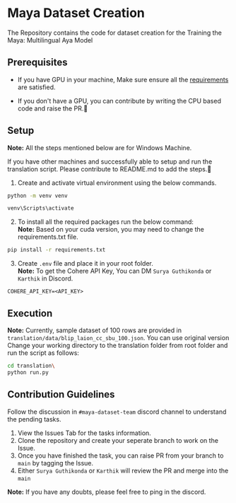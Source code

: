 # Maya Dataset Creation
The Repository contains the code for dataset creation for the Training the Maya: Multilingual Aya Model

## Prerequisites
- If you have GPU in your machine, Make sure ensure all the [requirements](https://docs.cupy.dev/en/latest/install.html#requirements) are satisfied.

- If you don't have a GPU, you can contribute by writing the CPU based code and raise the PR.🤗

## Setup
**Note:** All the steps mentioned below are for Windows Machine. <br>

If you have other machines and successfully able to setup and run the translation script. Please contribute to README.md to add the steps.🤗

1. Create and activate virtual environment using the below commands.
```bash
python -m venv venv
```

```bash
venv\Scripts\activate
```

2. To install all the required packages run the below command:<br>
**Note:** Based on your cuda version, you may need to change the requirements.txt file.
```bash
pip install -r requirements.txt
```

3. Create `.env` file and place it in your root folder. <br>
**Note:** To get the Cohere API Key, You can DM `Surya Guthikonda` or `Karthik` in Discord.
```env
COHERE_API_KEY=<API_KEY>
```

## Execution
**Note:** Currently, sample dataset of 100 rows are provided in `translation/data/blip_laion_cc_sbu_100.json`. You can use original version<br>
Change your working directory to the translation folder from root folder and run the script as follows:

```bash
cd translation\
python run.py
```

## Contribution Guidelines
Follow the discussion in `#maya-dataset-team` discord channel to understand the pending tasks.
1. View the Issues Tab for the tasks information.
2. Clone the repository and create your seperate branch to work on the Issue.
3. Once you have finished the task, you can raise PR from your branch to `main` by tagging the Issue.
4. Either `Surya Guthikonda` or `Karthik` will review the PR and merge into the `main`

**Note:** If you have any doubts, please feel free to ping in the discord.